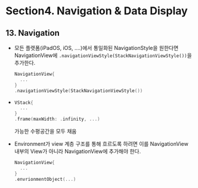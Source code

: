 # Section4. Navigation & Data Display

## 13. Navigation

* 모든 플랫폼(iPadOS, iOS, ....)에서 통일화된 NavigationStyle을 원한다면 NavigationView에 `.navigationViewStyle(StackNavigationViewStyle())`을 추가한다.

  ```swift
  NavigationView{
    ...
  }
  .navigationViewStyle(StackNavigationViewStyle())
  ```

* ```swift
  VStack{
    ...
  }
  .frame(maxWidth: .infinity, ...)
  ```

  가능한 수평공간을 모두 채움

* Environment가  view 계층 구조를 통해 흐르도록 하려면 이를 NavigationView 내부의 View가 아니라 NavigationView에 추가해야 한다.

  ```swift
  NavigationView{
  	...  
  }
  .envrionmentObject(...)
  ```

  